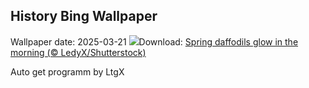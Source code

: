 ## History Bing Wallpaper
Wallpaper date: 2025-03-21
![](https://www.bing.com/th?id=OHR.SpringDaffodils_EN-CA0307251313_UHD.jpg&w=1000)Download: [Spring daffodils glow in the morning (© LedyX/Shutterstock)](https://www.bing.com/th?id=OHR.SpringDaffodils_EN-CA0307251313_UHD.jpg)

Auto get programm by LtgX
